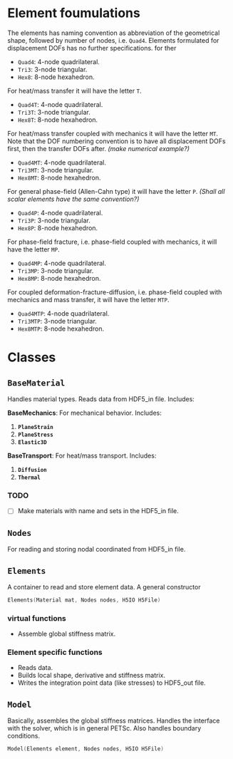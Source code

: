 # Element foumulations

The elements has naming convention as abbreviation of the geometrical shape, followed by number of nodes, i.e. `Quad4`. Elements formulated for displacement DOFs has no further specifications.  for ther

- `Quad4`: 4-node quadrilateral.
- `Tri3`: 3-node triangular. 
- `Hex8`: 8-node hexahedron. 

For heat/mass transfer it will have the letter `T`.

- `Quad4T`: 4-node quadrilateral.
- `Tri3T`: 3-node triangular. 
- `Hex8T`: 8-node hexahedron.

For heat/mass transfer coupled with mechanics it will have the letter `MT`. Note that the DOF numbering convention is to have all displacement DOFs first, then the transfer DOFs after. *(make numerical example?)*

- `Quad4MT`: 4-node quadrilateral.
- `Tri3MT`: 3-node triangular. 
- `Hex8MT`: 8-node hexahedron.

For general phase-field (Allen-Cahn type) it will have the letter `P`. *(Shall all scalar elements have the same convention?)*

- `Quad4P`: 4-node quadrilateral.
- `Tri3P`: 3-node triangular. 
- `Hex8P`: 8-node hexahedron.

For phase-field fracture, i.e. phase-field coupled with mechanics, it will have the letter `MP`.

- `Quad4MP`: 4-node quadrilateral.
- `Tri3MP`: 3-node triangular. 
- `Hex8MP`: 8-node hexahedron.

For coupled deformation-fracture-diffusion, i.e. phase-field coupled with mechanics and mass transfer, it will have the letter `MTP`.

- `Quad4MTP`: 4-node quadrilateral.
- `Tri3MTP`: 3-node triangular. 
- `Hex8MTP`: 8-node hexahedron.

# Classes

## `BaseMaterial`

Handles material types. Reads data from HDF5_in file. Includes:

**BaseMechanics**: For mechanical behavior. Includes:

1. **`PlaneStrain`**
2. **`PlaneStress`**
3. **`Elastic3D`**

**BaseTransport**: For heat/mass transport. Includes:

1. **`Diffusion`**
2. **`Thermal`**

### TODO
- [ ] Make materials with name and sets in the HDF5_in file.

## `Nodes`

For reading and storing nodal coordinated from HDF5_in file.

## `Elements`

A container to read and store element data. A general constructor

```cpp
Elements(Material mat, Nodes nodes, H5IO H5File)
```
### virtual functions
- Assemble global stiffness matrix.

### Element specific functions
- Reads data.
- Builds local shape, derivative and stiffness matrix.
- Writes the integration point data (like stresses) to HDF5_out file.

## `Model`

Basically, assembles the global stiffness matrices. Handles the interface with the solver, which is in general PETSc. Also handles boundary conditions. 

```cpp
Model(Elements element, Nodes nodes, H5IO H5File)
```